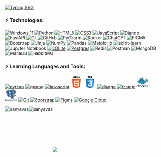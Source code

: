 
[![Typing SVG](https://readme-typing-svg.herokuapp.com?color=F7C500&pause=2000&weight=700&lines=Hello!+I'm+Sanyavas+Python+Developer)](https://git.io/typing-svg)

### ⚡ Technologies:
![Windows 11](https://img.shields.io/badge/Windows%2011-%230079d5.svg?style=plastic&logo=Windows%2011&logoColor=white)
![Python](https://img.shields.io/badge/python-3670A0?style=plastic&logo=python&logoColor=ffdd54)
![HTML5](https://img.shields.io/badge/-HTML5-E34F26?style=plastic&logo=html5&logoColor=white)
![CSS3](https://img.shields.io/badge/-CSS3-1572B6?style=plastic&logo=css3)
![JavaScript](https://img.shields.io/badge/-JavaScript-black?style=plastic&logo=javascript)
![Django](https://img.shields.io/badge/django-%23092E20.svg?style=plastic&logo=django&logoColor=white)
![FastAPI](https://img.shields.io/badge/FastAPI-005571?style=plastic&logo=fastapi)
![Git](https://img.shields.io/badge/-Git-black?style=plastic&logo=git)
![GitHub](https://img.shields.io/badge/-GitHub-181717?style=plastic&logo=github)
![PyCharm](https://img.shields.io/badge/pycharm-143?style=plastic&logo=pycharm&logoColor=black&color=black&labelColor=green)
![Docker](https://img.shields.io/badge/docker-%230db7ed.svg?style=plastic&logo=docker&logoColor=white)
![ChatGPT](https://img.shields.io/badge/chatGPT-74aa9c?style=plastic&logo=openai&logoColor=white)
![FIGMA](https://img.shields.io/badge/-Figma-black?style=plastic&logo=figma)
![Bootstrap](https://img.shields.io/badge/bootstrap-%23563D7C.svg?style=plastic&logo=bootstrap&logoColor=white)
![Jinja](https://img.shields.io/badge/jinja-white.svg?style=plastic&logo=jinja&logoColor=black)
![NumPy](https://img.shields.io/badge/numpy-%23013243.svg?style=plastic&logo=numpy&logoColor=white)
![Pandas](https://img.shields.io/badge/pandas-%23150458.svg?style=plastic&logo=pandas&logoColor=white)
![Matplotlib](https://img.shields.io/badge/Matplotlib-%23ffffff.svg?style=plastic&logo=Matplotlib&logoColor=black)
![scikit-learn](https://img.shields.io/badge/scikit--learn-%23F7931E.svg?style=plastic&logo=scikit-learn&logoColor=white)
![Jupyter Notebook](https://img.shields.io/badge/jupyter-%23FA0F00.svg?style=plastic&logo=jupyter&logoColor=white)
[![SQLite](https://img.shields.io/badge/sqlite-%2307405e.svg?style=plastic&logo=sqlite&logoColor=white)](https://www.sqlite.org/index.html)
[![Postgres](https://img.shields.io/badge/postgres-%23316192.svg?style=plastic&logo=postgresql&logoColor=white)](https://www.postgresql.org/)
![Redis](https://img.shields.io/badge/redis-%23DD0031.svg?style=plastic&logo=redis&logoColor=white)
![Postman](https://img.shields.io/badge/Postman-FF6C37?style=plastic&logo=postman&logoColor=white)
![MongoDB](https://img.shields.io/badge/MongoDB-%234ea94b.svg?style=plastic&logo=mongodb&logoColor=white)
![MariaDB](https://img.shields.io/badge/MariaDB-003545?style=plastic&logo=mariadb&logoColor=white)
![RabbitMQ](https://img.shields.io/badge/Rabbitmq-FF6600?style=plastic&logo=rabbitmq&logoColor=white)

### ⚡ Learning Languages and Tools:

<p align="left"> 
    <a href="https://www.python.org" rel="noreferrer"><img src="https://raw.githubusercontent.com/danielcranney/readme-generator/main/public/icons/skills/python-colored.svg" alt="python" height="40"/></a>
    <a href="https://go.dev" rel="noreferrer"><img src="https://hub.docker.com/api/media/repos_logo/v1/library%2Fgolang" alt="golang" height="40"></></a>
    <a href="https://www.javascript.com/" rel="noreferrer"> <img src="https://raw.githubusercontent.com/danielcranney/readme-generator/main/public/icons/skills/javascript.svg" alt="javascript" height="40"/></a>
    <a href="https://www.w3.org/html/" rel="noreferrer"> <img src="https://raw.githubusercontent.com/devicons/devicon/master/icons/html5/html5-original-wordmark.svg" alt="html5" height="40"/></a>
    <a href="https://www.w3schools.com/css/" rel="noreferrer"> <img src="https://raw.githubusercontent.com/devicons/devicon/master/icons/css3/css3-original-wordmark.svg" alt="css3" height="40"/></a>
    <a href="https://www.djangoproject.com" rel="noreferrer"><img src="https://raw.githubusercontent.com/danielcranney/readme-generator/main/public/icons/skills/django.svg" alt="django" height="40"/></a>
    <a href="https://fastapi.tiangolo.com" rel="noreferrer"><img src="https://raw.githubusercontent.com/danielcranney/readme-generator/main/public/icons/skills/fastapi-colored.svg" alt="fastapi" height="40"/></a>
    <a href="https://www.docker.com/" rel="noreferrer"> <img src="https://raw.githubusercontent.com/devicons/devicon/master/icons/docker/docker-original-wordmark.svg" alt="docker" height="40"/></a>
    <a href="https://www.postgresql.org" rel="noreferrer"> <img src="https://raw.githubusercontent.com/devicons/devicon/master/icons/postgresql/postgresql-original-wordmark.svg" alt="postgresql" height="40"/></a>
    <a href="https://git-scm.com/" target="_blank" rel="noreferrer"><img src="https://raw.githubusercontent.com/danielcranney/readme-generator/main/public/icons/skills/git-colored.svg" width="36" height="36" alt="Git" /></a>
    <a href="https://getbootstrap.com/" target="_blank" rel="noreferrer"><img src="https://raw.githubusercontent.com/danielcranney/readme-generator/main/public/icons/skills/bootstrap-colored.svg" height="40" alt="Bootstrap" /></a>
    <a href="https://www.figma.com/" target="_blank" rel="noreferrer"><img src="https://raw.githubusercontent.com/danielcranney/readme-generator/main/public/icons/skills/figma-colored.svg" height="40" alt="Figma" /></a>
    <a href="https://cloud.google.com/" target="_blank" rel="noreferrer"><img src="https://raw.githubusercontent.com/danielcranney/readme-generator/main/public/icons/skills/googlecloud-colored.svg" height="40" alt="Google Cloud" /></a>
<!--     <a href="https://www.docker.com/" target="_blank" rel="noreferrer"><img src="https://raw.githubusercontent.com/danielcranney/readme-generator/main/public/icons/skills/docker-colored.svg" height="40" alt="Docker" /></a> -->
<!--     <a href="https://www.postgresql.org/" target="_blank" rel="noreferrer"><img src="https://raw.githubusercontent.com/danielcranney/readme-generator/main/public/icons/skills/postgresql-colored.svg" width="36" height="36" alt="PostgreSQL" /></a> -->
</p>

<p><img align="left" src="https://github-profile-summary-cards.vercel.app/api/cards/profile-details?username=sanyavas&theme=solarized_dark" alt="sanyavas" height="140" /></p>
<p><img align="left" src="https://github-profile-summary-cards.vercel.app/api/cards/repos-per-language?username=sanyavas&theme=solarized_dark" alt="sanyavas" height="140" /><br><br><br><br><br><br><br></p>

<a href="https://u8views.com/github/Sanyavas">
  <img src="https://komarev.com/ghpvc/?username=Sanyavas&label=Profile%20views&color=8A2BE2&style=for-the-badge" />
</a>







